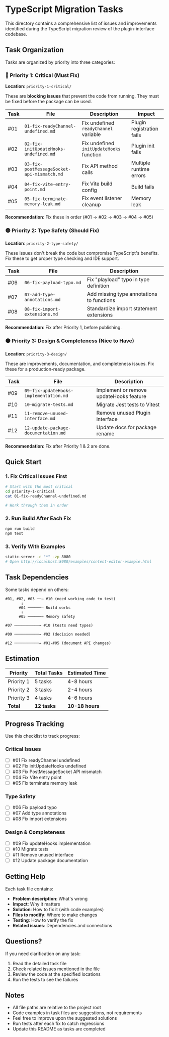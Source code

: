 # TypeScript Migration Tasks

This directory contains a comprehensive list of issues and improvements identified during the TypeScript migration review of the plugin-interface codebase.

## Task Organization

Tasks are organized by priority into three categories:

### 🔴 Priority 1: Critical (Must Fix)
**Location**: `priority-1-critical/`

These are **blocking issues** that prevent the code from running. They must be fixed before the package can be used.

| Task | File | Description | Impact |
|------|------|-------------|--------|
| #01 | `01-fix-readyChannel-undefined.md` | Fix undefined `readyChannel` variable | Plugin registration fails |
| #02 | `02-fix-initUpdateHooks-undefined.md` | Fix undefined `initUpdateHooks` function | Plugin init fails |
| #03 | `03-fix-postMessageSocket-api-mismatch.md` | Fix API method calls | Multiple runtime errors |
| #04 | `04-fix-vite-entry-point.md` | Fix Vite build config | Build fails |
| #05 | `05-fix-terminate-memory-leak.md` | Fix event listener cleanup | Memory leak |

**Recommendation**: Fix these in order (#01 → #02 → #03 → #04 → #05)

### 🟡 Priority 2: Type Safety (Should Fix)
**Location**: `priority-2-type-safety/`

These issues don't break the code but compromise TypeScript's benefits. Fix these to get proper type checking and IDE support.

| Task | File | Description |
|------|------|-------------|
| #06 | `06-fix-payload-typo.md` | Fix "playload" typo in type definition |
| #07 | `07-add-type-annotations.md` | Add missing type annotations to functions |
| #08 | `08-fix-import-extensions.md` | Standardize import statement extensions |

**Recommendation**: Fix after Priority 1, before publishing.

### 🟠 Priority 3: Design & Completeness (Nice to Have)
**Location**: `priority-3-design/`

These are improvements, documentation, and completeness issues. Fix these for a production-ready package.

| Task | File | Description |
|------|------|-------------|
| #09 | `09-fix-updateHooks-implementation.md` | Implement or remove updateHooks feature |
| #10 | `10-migrate-tests.md` | Migrate Jest tests to Vitest |
| #11 | `11-remove-unused-interface.md` | Remove unused Plugin interface |
| #12 | `12-update-package-documentation.md` | Update docs for package rename |

**Recommendation**: Fix after Priority 1 & 2 are done.

## Quick Start

### 1. Fix Critical Issues First
```bash
# Start with the most critical
cd priority-1-critical
cat 01-fix-readyChannel-undefined.md

# Work through them in order
```

### 2. Run Build After Each Fix
```bash
npm run build
npm test
```

### 3. Verify With Examples
```bash
static-server -c "*" -zp 8080
# Open http://localhost:8080/examples/content-editor-example.html
```

## Task Dependencies

Some tasks depend on others:

```
#01, #02, #03 ──→ #10 (need working code to test)
       ↓
      #04 ──────→ Build works
       ↓
      #05 ──────→ Memory safety

#07 ───────────→ #10 (tests need types)

#09 ───────────→ #02 (decision needed)

#12 ───────────→ #01-#05 (document API changes)
```

## Estimation

| Priority | Total Tasks | Estimated Time |
|----------|-------------|----------------|
| Priority 1 | 5 tasks | 4-8 hours |
| Priority 2 | 3 tasks | 2-4 hours |
| Priority 3 | 4 tasks | 4-6 hours |
| **Total** | **12 tasks** | **10-18 hours** |

## Progress Tracking

Use this checklist to track progress:

### Critical Issues
- [ ] #01 Fix readyChannel undefined
- [ ] #02 Fix initUpdateHooks undefined
- [ ] #03 Fix PostMessageSocket API mismatch
- [ ] #04 Fix Vite entry point
- [ ] #05 Fix terminate memory leak

### Type Safety
- [ ] #06 Fix payload typo
- [ ] #07 Add type annotations
- [ ] #08 Fix import extensions

### Design & Completeness
- [ ] #09 Fix updateHooks implementation
- [ ] #10 Migrate tests
- [ ] #11 Remove unused interface
- [ ] #12 Update package documentation

## Getting Help

Each task file contains:
- **Problem description**: What's wrong
- **Impact**: Why it matters
- **Solution**: How to fix it (with code examples)
- **Files to modify**: Where to make changes
- **Testing**: How to verify the fix
- **Related issues**: Dependencies and connections

## Questions?

If you need clarification on any task:
1. Read the detailed task file
2. Check related issues mentioned in the file
3. Review the code at the specified locations
4. Run the tests to see the failures

## Notes

- All file paths are relative to the project root
- Code examples in task files are suggestions, not requirements
- Feel free to improve upon the suggested solutions
- Run tests after each fix to catch regressions
- Update this README as tasks are completed
